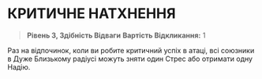 ﻿# КРИТИЧНЕ НАТХНЕННЯ

> **Рівень 3, Здібність Відваги**
> **Вартість Відкликання:** 1

Раз на відпочинок, коли ви робите критичний успіх в атаці, всі союзники в Дуже Близькому радіусі можуть зняти один Стрес або отримати одну Надію.